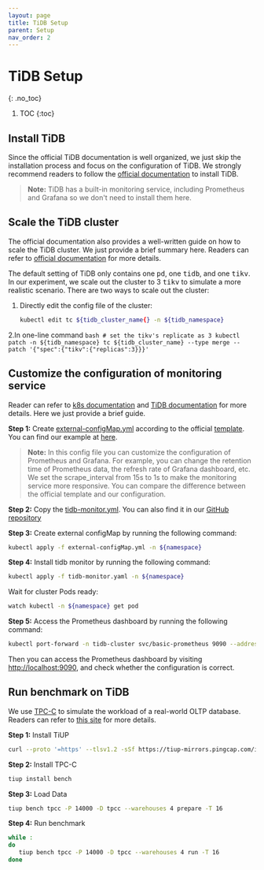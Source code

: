 ```yaml
---
layout: page
title: TiDB Setup
parent: Setup
nav_order: 2
---
```


# TiDB Setup
{: .no_toc}


1. TOC
{:toc}

## Install TiDB

Since the official TiDB documentation is well organized, we just skip the installation process and focus on the configuration of TiDB. We strongly recommend readers to follow the [official documentation](https://docs.pingcap.com/tidb-in-kubernetes/stable/get-started) to install TiDB.

> **Note:** TiDB has a built-in monitoring service, including Prometheus and Grafana so we don't need to install them here.

## Scale the TiDB cluster

The official documentation also provides a well-written guide on how to scale the TiDB cluster. We just provide a brief summary here.
Readers can refer to [official documentation](https://docs.pingcap.com/tidb-in-kubernetes/stable/scale-a-tidb-cluster) for more details.

The default setting of TiDB only contains one <tt>pd</tt>, one <tt>tidb</tt>, and one <tt>tikv</tt>. In our experiment, we scale out 
the cluster to 3 <tt>tikv</tt> to simulate a more realistic scenario. There are two ways to scale out the cluster:

1. Directly edit the config file of the cluster:
   ```bash
   kubectl edit tc ${tidb_cluster_name{} -n ${tidb_namespace}
   ```
2.In one-line command
    ```bash
    # set the tikv's replicate as 3
    kubectl patch -n ${tidb_namespace} tc ${tidb_cluster_name} --type merge --patch '{"spec":{"tikv":{"replicas":3}}}' 
    ```

## Customize the configuration of monitoring service

Reader can refer to [k8s documentation](https://kubernetes.io/docs/concepts/configuration/configmap/) and [TiDB documentation](https://docs.pingcap.com/tidb-in-kubernetes/dev/monitor-a-tidb-cluster) for more details. Here we just provide a brief guide.

**Step 1:** Create <u>external-configMap.yml</u> according to the official [template](https://github.com/pingcap/tidb-operator/blob/master/examples/monitor-with-externalConfigMap/prometheus/external-configMap.yaml). You can find our example at [here](https://github.com/ZhenlanJi/PerfCE/tree/main/config_files/setup/tidb).

> **Note:** In this config file you can customize the configuration of Prometheus and Grafana. For example, you can change the retention time of Prometheus data, the refresh rate of Grafana dashboard, etc. We set the scrape_interval from 15s to 1s to make the monitoring service more responsive. You can compare the difference between the official template and our configuration.

**Step 2:** Copy the <u>tidb-monitor.yml</u>. You can also find it in our [GitHub repository](https://github.com/ZhenlanJi/PerfCE/tree/main/config_files/setup/tidb)

**Step 3:** Create external configMap by running the following command:
```bash
kubectl apply -f external-configMap.yml -n ${namespace}
```

**Step 4:** Install tidb monitor by running the following command:
```bash
kubectl apply -f tidb-monitor.yaml -n ${namespace}
```

Wait for cluster Pods ready:
```bash
watch kubectl -n ${namespace} get pod
```

**Step 5:** Access the Prometheus dashboard by running the following command:
```bash
kubectl port-forward -n tidb-cluster svc/basic-prometheus 9090 --address 0.0.0.0 
```

Then you can access the Prometheus dashboard by visiting [http://localhost:9090](http://localhost:9090), and check whether the configuration is correct.


## Run benchmark on TiDB

We use [TPC-C](https://www.tpc.org/tpcc/) to simulate the workload of a real-world OLTP database. Readers can refer to [this site](https://docs.pingcap.com/tidb/stable/benchmark-tidb-using-tpcc) for more details.

**Step 1:** Install TiUP
```bash
curl --proto '=https' --tlsv1.2 -sSf https://tiup-mirrors.pingcap.com/install.sh | sh
```

**Step 2:** Install TPC-C
```bash
tiup install bench
```

**Step 3:** Load Data
```bash
tiup bench tpcc -P 14000 -D tpcc --warehouses 4 prepare -T 16
```

**Step 4:** Run benchmark
```bash
while :
do
   tiup bench tpcc -P 14000 -D tpcc --warehouses 4 run -T 16
done
```
